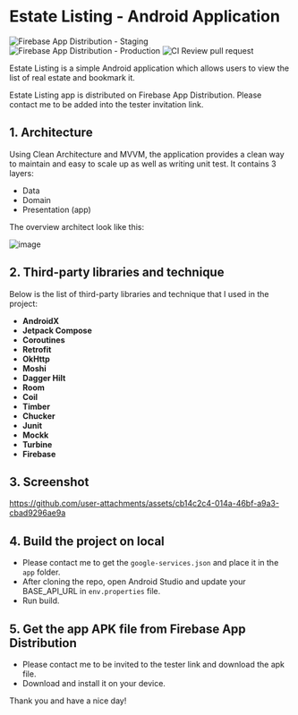 # Estate Listing - Android Application

![Firebase App Distribution - Staging](https://github.com/thiennguyen0196/estate-listing/actions/workflows/deploy_production_firebase.yml/badge.svg)
![Firebase App Distribution - Production](https://github.com/thiennguyen0196/estate-listing/actions/workflows/deploy_staging_firebase.yml/badge.svg)
![CI Review pull request](https://github.com/thiennguyen0196/estate-listing/actions/workflows/review_pull_request.yml/badge.svg)

Estate Listing is a simple Android application which allows users to view the list of real estate and bookmark it.

Estate Listing app is distributed on Firebase App Distribution. Please contact me to be added into the tester invitation link.

## **1. Architecture**
Using Clean Architecture and MVVM, the application provides a clean way to maintain and easy to scale up as well as writing unit test. It contains 3 layers:
- Data
- Domain
- Presentation (app)

The overview architect look like this:

![image](https://user-images.githubusercontent.com/21035435/69536839-9f4c8e80-0fa0-11ea-85ee-d7823e5a46b0.png)

## **2. Third-party libraries and technique**
Below is the list of third-party libraries and technique that I used in the project:

- **AndroidX**
- **Jetpack Compose**
- **Coroutines**
- **Retrofit**
- **OkHttp**
- **Moshi**
- **Dagger Hilt**
- **Room**
- **Coil**
- **Timber**
- **Chucker**
- **Junit**
- **Mockk**
- **Turbine**
- **Firebase**

## **3. Screenshot**

https://github.com/user-attachments/assets/cb14c2c4-014a-46bf-a9a3-cbad9296ae9a

## **4. Build the project on local**
- Please contact me to get the `google-services.json` and place it in the `app` folder.
- After cloning the repo, open Android Studio and update your BASE_API_URL in `env.properties` file.
- Run build.

## **5. Get the app APK file from Firebase App Distribution**
- Please contact me to be invited to the tester link and download the apk file.
- Download and install it on your device.

Thank you and have a nice day!
